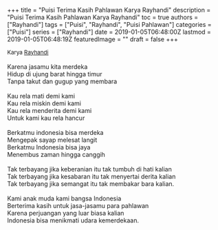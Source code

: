 +++
title = "Puisi Terima Kasih Pahlawan Karya Rayhandi"
description = "Puisi Terima Kasih Pahlawan Karya Rayhandi"
toc = true
authors = ["Rayhandi"]
tags = ["Puisi", "Rayhandi", "Puisi Pahlawan"]
categories = ["Puisi"]
series = ["Rayhandi"]
date = 2019-01-05T06:48:00Z
lastmod = 2019-01-05T06:48:19Z
featuredImage = ""
draft = false
+++

<div style="text-align: justify;">
<div style="font-size: small;">Karya <a href="/authors/rayhandi/" target="_blank">Rayhandi</a></div><br />
Karena jasamu kita merdeka<br />Hidup di ujung barat hingga timur<br />Tanpa takut dan gugup yang membara<br /><br />Kau rela mati demi kami<br />Kau rela miskin demi kami<br />Kau rela menderita demi kami<br />Untuk kami kau rela hancur<br /><br />Berkatmu indonesia bisa merdeka<br />Mengepak sayap melesat langit<br />Berkatmu Indonesia bisa jaya<br />Menembus zaman hingga canggih<br /><br />Tak terbayang jika keberanian itu tak tumbuh di hati kalian<br />Tak terbayang jika kesabaran itu tak menyertai derita kalian<br />Tak terbayang jika semangat itu tak membakar bara kalian.<br /><br />Kami anak muda kami bangsa Indonesia<br />Berterima kasih untuk jasa-jasamu para pahlawan<br />Karena perjuangan yang luar biasa kalian<br />Indonesia bisa menikmati udara kemerdekaan.</div>
